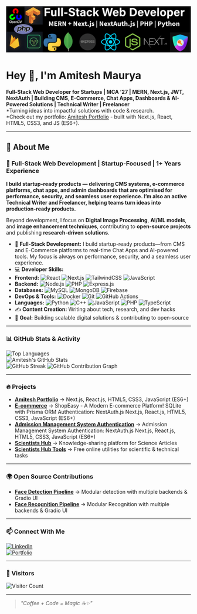 # ![Banner](amitesh-linkdin-cover-images.png)

# Hey 👋, I'm Amitesh Maurya  

**Full-Stack Web Developer for Startups | MCA ’27 | MERN, Next.js, JWT, NextAuth | Building CMS, E-Commerce, Chat Apps, Dashboards & AI-Powered Solutions | Technical Writer | Freelancer**  
*Turning ideas into impactful solutions with code & research.               
*Check out my portfolio: [Amitesh Portfolio](https://amiteshmaurya.com/) - built with Next.js, React, HTML5, CSS3, and JS (ES6+).


---

## 🚀 About Me 

### 💼 Full-Stack Web Development | Startup-Focused | 1+ Years Experience
**I build startup-ready products — delivering CMS systems, e-commerce platforms, chat apps, and admin dashboards that are optimised for performance, security, and seamless user experience. I’m also an active Technical Writer and Freelancer, helping teams turn ideas into production-ready products.**

Beyond development, I focus on **Digital Image Processing**, **AI/ML models**, and **image enhancement techniques**, contributing to **open-source projects** and publishing **research-driven solutions**.  

- 🔭 **Full-Stack Development:** I build startup-ready products—from CMS and E-Commerce platforms to real-time Chat Apps and AI-powered tools. My focus is always on performance, security, and a seamless user experience.
 - 💻 **Developer Skills:**  
  - **Frontend:** ![React](https://img.shields.io/badge/React-20232A?style=flat-square&logo=react&logoColor=61DAFB) ![Next.js](https://img.shields.io/badge/Next.js-000000?style=flat-square&logo=next.js&logoColor=white) ![TailwindCSS](https://img.shields.io/badge/Tailwind_CSS-38B2AC?style=flat-square&logo=tailwind-css&logoColor=white)  ![JavaScript](https://img.shields.io/badge/JavaScript-F7DF1E?style=flat-square&logo=javascript&logoColor=black)
  - **Backend:** ![Node.js](https://img.shields.io/badge/Node.js-339933?style=flat-square&logo=node.js&logoColor=white) ![PHP](https://img.shields.io/badge/PHP-777BB4?style=flat-square&logo=php&logoColor=white) ![Express.js](https://img.shields.io/badge/Express.js-000000?style=flat-square&logo=express&logoColor=white)  
  - **Databases:** ![MySQL](https://img.shields.io/badge/MySQL-005C84?style=flat-square&logo=mysql&logoColor=white) ![MongoDB](https://img.shields.io/badge/MongoDB-4EA94B?style=flat-square&logo=mongodb&logoColor=white) ![Firebase](https://img.shields.io/badge/Firebase-FFCA28?style=flat-square&logo=firebase&logoColor=black)  
  - **DevOps & Tools:** ![Docker](https://img.shields.io/badge/Docker-2496ED?style=flat-square&logo=docker&logoColor=white) ![Git](https://img.shields.io/badge/Git-F05032?style=flat-square&logo=git&logoColor=white) ![GitHub Actions](https://img.shields.io/badge/GitHub_Actions-2088FF?style=flat-square&logo=github-actions&logoColor=white)  
  - **Languages:** ![Python](https://img.shields.io/badge/Python-3776AB?style=flat-square&logo=python&logoColor=white) ![C++](https://img.shields.io/badge/C++-00599C?style=flat-square&logo=c%2B%2B&logoColor=white) ![JavaScript](https://img.shields.io/badge/JavaScript-F7DF1E?style=flat-square&logo=javascript&logoColor=black) ![PHP](https://img.shields.io/badge/PHP-777BB4?style=flat-square&logo=php&logoColor=white)  ![TypeScript](https://img.shields.io/badge/TypeScript-007ACC?style=flat-square&logo=typescript&logoColor=white)
- ✍️ **Content Creation:** Writing about tech, research, and dev hacks  
- 🎯 **Goal:** Building scalable digital solutions & contributing to open-source  

---
 
### 📊 GitHub Stats & Activity  
![Top Languages](https://github-readme-stats.vercel.app/api/top-langs/?username=amitesh-maurya&layout=compact&theme=radical)  
![Amitesh's GitHub Stats](https://github-readme-stats.vercel.app/api?username=amitesh-maurya&show_icons=true&theme=radical)  
![GitHub Streak](https://github-readme-streak-stats-amitesh.vercel.app?user=amitesh-maurya&theme=radical)
![GitHub Contribution Graph](https://github-readme-activity-graph.vercel.app/graph?username=amitesh-maurya&theme=react-dark)  

---

### 🔥 Projects  
- **[Amitesh Portfolio](https://amiteshmaurya.com/)** → Next.js, React.js, HTML5, CSS3, JavaScript (ES6+)
- **[E-commerce](https://project1.amitesh.dev/)** →  ShopEasy - A Modern E-commerce Platform! SQLite with Prisma ORM
Authentication: NextAuth.js Next.js, React.js, HTML5, CSS3, JavaScript (ES6+) 
- **[Admission Management System Authentication](https://project2.amitesh.dev/)** →  Admission Management System Authentication: NextAuth.js Next.js, React.js, HTML5, CSS3, JavaScript (ES6+)
- **[Scientists Hub](https://scientistshub.com/)** → Knowledge-sharing platform for Science Articles  
- **[Scientists Hub Tools](https://tools.scientistshub.com/)** → Free online utilities for scientific & technical tasks  

---

### 🌍 Open Source Contributions  
- **[Face Detection Pipeline](https://github.com/amitesh-maurya/face-detection-pipeline)** → Modular detection with multiple backends & Gradio UI
- **[Face Recognition Pipeline](https://github.com/amitesh-maurya/face-recognition-pipeline)** → Modular Recognition with multiple backends & Gradio UI
---

### 📫 Connect With Me  
[![LinkedIn](https://img.shields.io/badge/LinkedIn-%230077B5.svg?&style=for-the-badge&logo=linkedin&logoColor=white)](https://linkedin.com/in/amitesh-maurya)  
[![Portfolio](https://img.shields.io/badge/Portfolio-%23000000.svg?&style=for-the-badge&logo=firefox&logoColor=#ffb0400)](https://amiteshmaurya.com)  

---

### 🐾 Visitors  
![Visitor Count](https://komarev.com/ghpvc/?username=amitesh-maurya&style=flat-square&color=blue)

---

> *"Coffee + Code = Magic ☕✨"*  

